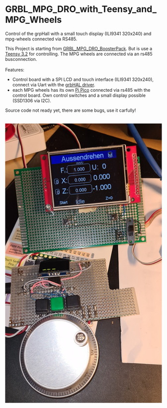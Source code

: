 # GRBL_MPG_DRO_with_Teensy_and_MPG_Wheels
Control of the grpHall with a small touch display (ILI9341 320x240) and mpg-wheels connected via RS485.

This Project is starting from [GRBL_MPG_DRO_BoosterPack](https://github.com/terjeio/GRBL_MPG_DRO_BoosterPack).
But is use a [Teensy 3.2](https://www.pjrc.com/store/teensy32.html) for controlling.
The MPG wheels are connected via an rs485 busconnection.
<br>
<br>
Features:
- Control board with a SPI LCD and touch interface (ILI9341 320x240), connect via Uart with the [grbHAL driver](https://github.com/grblHAL).
- each MPG wheels has its own [Pi Pico](https://www.raspberrypi.com/products/raspberry-pi-pico/) connected via rs485 with the control board.
  Own control switches and a small display possible (SSD1306 via I2C).
    
Source code not ready yet, there are some bugs, use it carfully!
<br><br><br>
<img src="docs/images/dev_1.jpg"></img>
